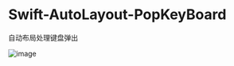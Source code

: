 # Swift-AutoLayout-PopKeyBoard
自动布局处理键盘弹出


![image](https://github.com/kouliang/Swift-AutoLayout-PopKeyBoard/blob/master/image/1.gif)
